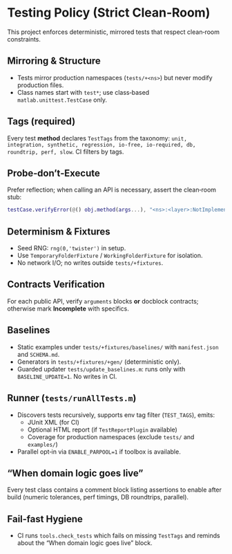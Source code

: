 # Testing Policy (Strict Clean‑Room)

This project enforces deterministic, mirrored tests that respect clean‑room constraints.

## Mirroring & Structure
- Tests mirror production namespaces (`tests/+<ns>`) but never modify production files.
- Class names start with `test*`; use class‑based `matlab.unittest.TestCase` only.

## Tags (required)
Every test **method** declares `TestTags` from the taxonomy: `unit, integration, synthetic, regression, io‑free, io‑required, db, roundtrip, perf, slow`. CI filters by tags.

## Probe‑don’t‑Execute
Prefer reflection; when calling an API is necessary, assert the clean‑room stub:
```matlab
testCase.verifyError(@() obj.method(args...), "<ns>:<layer>:NotImplemented");
```

## Determinism & Fixtures
- Seed RNG: `rng(0,'twister')` in setup.
- Use `TemporaryFolderFixture` / `WorkingFolderFixture` for isolation.
- No network I/O; no writes outside `tests/+fixtures`.

## Contracts Verification
For each public API, verify `arguments` blocks **or** docblock contracts; otherwise mark **Incomplete** with specifics.

## Baselines
- Static examples under `tests/+fixtures/baselines/` with `manifest.json` and `SCHEMA.md`.
- Generators in `tests/+fixtures/+gen/` (deterministic only).
- Guarded updater `tests/update_baselines.m`: runs only with `BASELINE_UPDATE=1`. No writes in CI.

## Runner (`tests/runAllTests.m`)
- Discovers tests recursively, supports env tag filter (`TEST_TAGS`), emits:
  - JUnit XML (for CI)
  - Optional HTML report (if `TestReportPlugin` available)
  - Coverage for production namespaces (exclude `tests/` and `examples/`)
- Parallel opt‑in via `ENABLE_PARPOOL=1` if toolbox is available.

## “When domain logic goes live”
Every test class contains a comment block listing assertions to enable after build (numeric tolerances, perf timings, DB roundtrips, parallel).

## Fail‑fast Hygiene
- CI runs `tools.check_tests` which fails on missing `TestTags` and reminds about the “When domain logic goes live” block.
